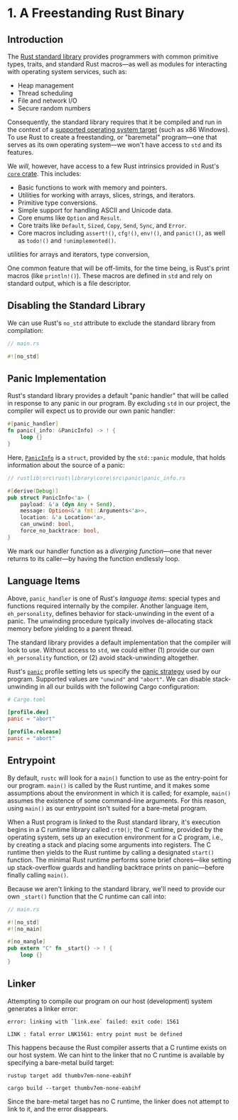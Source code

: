 # 1. A Freestanding Rust Binary

## Introduction

The [Rust standard library](https://doc.rust-lang.org/std/) provides programmers with common primitive types, traits, and standard Rust macros—as well as modules for interacting with operating system services, such as:
- Heap management
- Thread scheduling
- File and network I/O
- Secure random numbers

Consequently, the standard library requires that it be compiled and run in the context of a [supported operating system target](https://doc.rust-lang.org/nightly/rustc/platform-support.html) (such as x86 Windows). To use Rust to create a freestanding, or "baremetal" program—one that serves as its own operating system—we won't have access to `std` and its features.

We _will_, however, have access to a few Rust intrinsics provided in Rust's [`core` crate](https://doc.rust-lang.org/core/index.html). This includes:
- Basic functions to work with memory and pointers.
- Utilities for working with arrays, slices, strings, and iterators.
- Primitive type conversions.
- Simple support for handling ASCII and Unicode data.
- Core enums like `Option` and `Result`.
- Core traits like `Default`, `Sized`, `Copy`, `Send`, `Sync`, and `Error`.
- Core macros including `assert!()`, `cfg!()`, `env!()`, and `panic!()`, as well as `todo!()` and `!unimplemented()`.

utilities for arrays and iterators, type conversion, 

One common feature that will be off-limits, for the time being, is Rust's print macros (like `println!()`). These macros are defined in `std` and rely on standard output, which is a file descriptor.

## Disabling the Standard Library

We can use Rust's `no_std` attribute to exclude the standard library from compilation:

```rust
// main.rs

#![no_std]
```

## Panic Implementation

Rust's standard library provides a default "panic handler" that will be called in response to any panic in our program. By excluding `std` in our project, the compiler will expect us to provide our own panic handler:

```rust
#[panic_handler]
fn panic(_info: &PanicInfo) -> ! {
    loop {}
}
```

Here, [`PanicInfo`](https://doc.rust-lang.org/std/panic/struct.PanicInfo.html) is a `struct`, provided by the `std::panic` module, that holds information about the source of a panic:

```rust
// rustlib\src\rust\library\core\src\panic\panic_info.rs

#[derive(Debug)]
pub struct PanicInfo<'a> {
    payload: &'a (dyn Any + Send),
    message: Option<&'a fmt::Arguments<'a>>,
    location: &'a Location<'a>,
    can_unwind: bool,
    force_no_backtrace: bool,
}
```

We mark our handler function as a _diverging function_—one that never returns to its caller—by having the function endlessly loop. 

## Language Items

Above, `panic_handler` is one of Rust's _language items_: special types and functions required internally by the compiler. Another language item, `eh_personality`, defines behavior for stack-unwinding in the event of a panic. The unwinding procedure typically involves de-allocating stack memory before yielding to a parent thread.

The standard library provides a default implementation that the compiler will look to use. Without access to `std`, we could either (1) provide our own `eh_personality` function, or (2) avoid stack-unwinding altogether.

Rust's [`panic`](https://doc.rust-lang.org/cargo/reference/profiles.html#panic) profile setting lets us specify the [panic strategy](https://doc.rust-lang.org/rustc/codegen-options/index.html#panic) used by our program. Supported values are `"unwind"` and `"abort"`. We can disable stack-unwinding in all our builds with the following Cargo configuration:

```toml
# Cargo.toml

[profile.dev]
panic = "abort"

[profile.release]
panic = "abort"
```
## Entrypoint

By default, `rustc` will look for a `main()` function to use as the entry-point for our program. `main()` is called by the Rust runtime, and it makes some assumptions about the environment in which it is called; for example, `main()` assumes the existence of some command-line arguments. For this reason, using `main()` as our entrypoint isn't suited for a bare-metal program.

When a Rust program is linked to the Rust standard library, it's execution begins in a C runtime library called `crt0()`; the C runtime, provided by the operating system, sets up an execution environment for a C program, i.e., by creating a stack and placing some arguments into registers. The C runtime then yields to the Rust runtime by calling a designated `start()` function. The minimal Rust runtime performs some brief chores—like setting up stack-overflow guards and handling backtrace prints on panic—before finally calling `main()`.

Because we aren't linking to the standard library, we'll need to provide our own `_start()` function that the C runtime can call into:

```rust
// main.rs

#![no_std]
#![no_main]

#[no_mangle]
pub extern "C" fn _start() -> ! {
    loop {}
}
```

## Linker

Attempting to compile our program on our host (development) system generates a linker error:

```
error: linking with `link.exe` failed: exit code: 1561

LINK : fatal error LNK1561: entry point must be defined
```

This happens because the Rust compiler asserts that a C runtime exists on our host system. We can hint to the linker that no C runtime is available by specifying a bare-metal build target:

```
rustup target add thumbv7em-none-eabihf

cargo build --target thumbv7em-none-eabihf
```

Since the bare-metal target has no C runtime, the linker does not attempt to link to it, and the error disappears.
